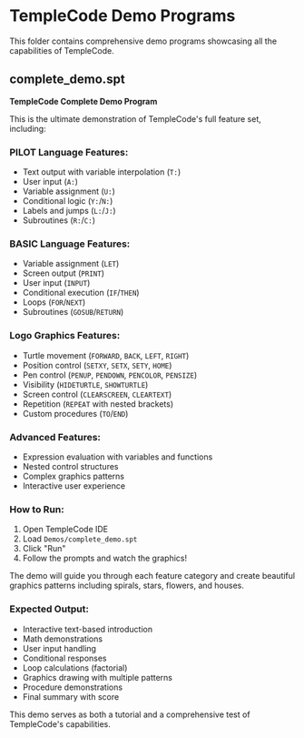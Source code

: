 # TempleCode Demo Programs

This folder contains comprehensive demo programs showcasing all the capabilities of TempleCode.

## complete_demo.spt

**TempleCode Complete Demo Program**

This is the ultimate demonstration of TempleCode's full feature set, including:

### PILOT Language Features:
- Text output with variable interpolation (`T:`)
- User input (`A:`)
- Variable assignment (`U:`)
- Conditional logic (`Y:`/`N:`)
- Labels and jumps (`L:`/`J:`)
- Subroutines (`R:`/`C:`)

### BASIC Language Features:
- Variable assignment (`LET`)
- Screen output (`PRINT`)
- User input (`INPUT`)
- Conditional execution (`IF`/`THEN`)
- Loops (`FOR`/`NEXT`)
- Subroutines (`GOSUB`/`RETURN`)

### Logo Graphics Features:
- Turtle movement (`FORWARD`, `BACK`, `LEFT`, `RIGHT`)
- Position control (`SETXY`, `SETX`, `SETY`, `HOME`)
- Pen control (`PENUP`, `PENDOWN`, `PENCOLOR`, `PENSIZE`)
- Visibility (`HIDETURTLE`, `SHOWTURTLE`)
- Screen control (`CLEARSCREEN`, `CLEARTEXT`)
- Repetition (`REPEAT` with nested brackets)
- Custom procedures (`TO`/`END`)

### Advanced Features:
- Expression evaluation with variables and functions
- Nested control structures
- Complex graphics patterns
- Interactive user experience

### How to Run:
1. Open TempleCode IDE
2. Load `Demos/complete_demo.spt`
3. Click "Run"
4. Follow the prompts and watch the graphics!

The demo will guide you through each feature category and create beautiful graphics patterns including spirals, stars, flowers, and houses.

### Expected Output:
- Interactive text-based introduction
- Math demonstrations
- User input handling
- Conditional responses
- Loop calculations (factorial)
- Graphics drawing with multiple patterns
- Procedure demonstrations
- Final summary with score

This demo serves as both a tutorial and a comprehensive test of TempleCode's capabilities.